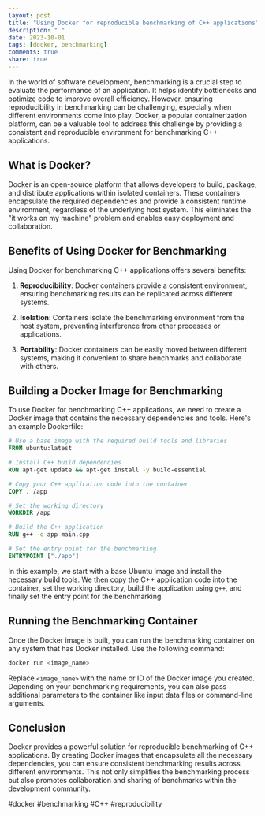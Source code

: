 ```yaml
---
layout: post
title: "Using Docker for reproducible benchmarking of C++ applications"
description: " "
date: 2023-10-01
tags: [docker, benchmarking]
comments: true
share: true
---
```


In the world of software development, benchmarking is a crucial step to evaluate the performance of an application. It helps identify bottlenecks and optimize code to improve overall efficiency. However, ensuring reproducibility in benchmarking can be challenging, especially when different environments come into play. Docker, a popular containerization platform, can be a valuable tool to address this challenge by providing a consistent and reproducible environment for benchmarking C++ applications.

## What is Docker?

Docker is an open-source platform that allows developers to build, package, and distribute applications within isolated containers. These containers encapsulate the required dependencies and provide a consistent runtime environment, regardless of the underlying host system. This eliminates the "it works on my machine" problem and enables easy deployment and collaboration.

## Benefits of Using Docker for Benchmarking

Using Docker for benchmarking C++ applications offers several benefits:

1. **Reproducibility**: Docker containers provide a consistent environment, ensuring benchmarking results can be replicated across different systems.

2. **Isolation**: Containers isolate the benchmarking environment from the host system, preventing interference from other processes or applications.

3. **Portability**: Docker containers can be easily moved between different systems, making it convenient to share benchmarks and collaborate with others.

## Building a Docker Image for Benchmarking

To use Docker for benchmarking C++ applications, we need to create a Docker image that contains the necessary dependencies and tools. Here's an example Dockerfile:

```dockerfile
# Use a base image with the required build tools and libraries
FROM ubuntu:latest

# Install C++ build dependencies
RUN apt-get update && apt-get install -y build-essential

# Copy your C++ application code into the container
COPY . /app

# Set the working directory
WORKDIR /app

# Build the C++ application
RUN g++ -o app main.cpp

# Set the entry point for the benchmarking
ENTRYPOINT ["./app"]
```

In this example, we start with a base Ubuntu image and install the necessary build tools. We then copy the C++ application code into the container, set the working directory, build the application using `g++`, and finally set the entry point for the benchmarking.

## Running the Benchmarking Container

Once the Docker image is built, you can run the benchmarking container on any system that has Docker installed. Use the following command:

```bash
docker run <image_name>
```

Replace `<image_name>` with the name or ID of the Docker image you created. Depending on your benchmarking requirements, you can also pass additional parameters to the container like input data files or command-line arguments.

## Conclusion

Docker provides a powerful solution for reproducible benchmarking of C++ applications. By creating Docker images that encapsulate all the necessary dependencies, you can ensure consistent benchmarking results across different environments. This not only simplifies the benchmarking process but also promotes collaboration and sharing of benchmarks within the development community.

#docker #benchmarking #C++ #reproducibility